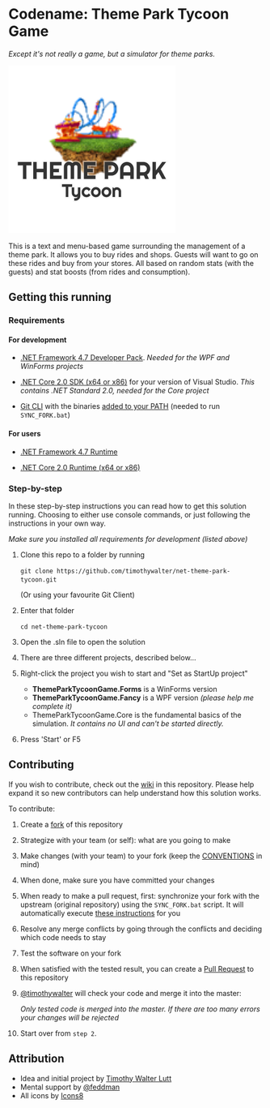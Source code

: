 # Codename: Theme Park Tycoon Game

*Except it's not really a game, but a simulator for theme parks.*

![Resources/logo-small.png](Resources\logo-small.png)

This is a text and menu-based game surrounding the management of a theme park. It allows you to buy rides and shops. Guests will want to go on these rides and buy from your stores. All based on random stats (with the guests) and stat boosts (from rides and consumption).



## Getting this running

### Requirements

#### For development

* [.NET Framework 4.7 Developer Pack](<https://dotnet.microsoft.com/download/visual-studio-sdks>). *Needed for the WPF and WinForms projects*

* [.NET Core 2.0 SDK (x64 or x86)](<https://dotnet.microsoft.com/download/visual-studio-sdks>) for your version of Visual Studio. *This contains .NET Standard 2.0, needed for the Core project*

* [Git CLI](<https://git-scm.com/downloads>) with the binaries [added to your PATH](<https://hackernoon.com/install-git-on-windows-9acf2a1944f0>) (needed to run `SYNC_FORK.bat`)



#### For users

- [.NET Framework 4.7 Runtime](<https://dotnet.microsoft.com/download/visual-studio-sdks>)

- [.NET Core 2.0 Runtime (x64 or x86)](<https://dotnet.microsoft.com/download/visual-studio-sdks>)



### Step-by-step

In these step-by-step instructions you can read how to get this solution running. Choosing to either use console commands, or just following the instructions in your own way.

*Make sure you installed all requirements for development (listed above)*

1. Clone this repo to a folder by running

   `git clone https://github.com/timothywalter/net-theme-park-tycoon.git`

   (Or using your favourite Git Client)

2. Enter that folder

   `cd net-theme-park-tycoon`

3. Open the .sln file to open the solution

4. There are three different projects, described below...

5. Right-click the project you wish to start and "Set as StartUp project"

   * **ThemeParkTycoonGame.Forms** is a WinForms version
   * **ThemeParkTycoonGame.Fancy** is a WPF version *(please help me complete it)*
   * ThemeParkTycoonGame.Core is the fundamental basics of the simulation. *It contains no UI and can't be started directly.*

6. Press 'Start' or F5



## Contributing

If you wish to contribute, check out the [wiki](https://github.com/timothywalter/net-theme-park-tycoon/wiki) in this repository. Please help expand it so new contributors can help understand how this solution works.



To contribute:

1. Create a [fork](<https://github.com/timothywalter/net-theme-park-tycoon/fork>) of this repository

2. Strategize with your team (or self): what are you going to make

3. Make changes (with your team) to your fork (keep the [CONVENTIONS](CONVENTIONS.md) in mind)

4. When done, make sure you have committed your changes

5. When ready to make a pull request, first: synchronize your fork with the upstream (original repository) using the `SYNC_FORK.bat` script. It will automatically execute [these instructions](<https://help.github.com/en/github/collaborating-with-issues-and-pull-requests/syncing-a-fork>) for you

6. Resolve any merge conflicts by going through the conflicts and deciding which code needs to stay

7. Test the software on your fork

8. When satisfied with the tested result, you can create a [Pull Request](<https://github.com/timothywalter/net-theme-park-tycoon/pulls>) to this repository

9. [@timothywalter](<https://github.com/timothywalter/>) will check your code and merge it into the master:

   *Only tested code is merged into the master. If there are too many errors your changes will be rejected*

10. Start over from `step 2`.



## Attribution
* Idea and initial project by [Timothy Walter Lutt](https://github.com/timothywalter)
* Mental support by [@feddman](https://github.com/Feddman)
* All icons by [Icons8](https://icons8.com/)

